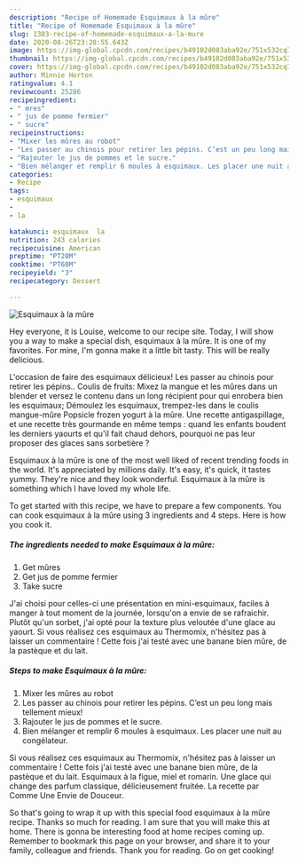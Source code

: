 ```yaml
---
description: "Recipe of Homemade Esquimaux à la mûre"
title: "Recipe of Homemade Esquimaux à la mûre"
slug: 1303-recipe-of-homemade-esquimaux-a-la-mure
date: 2020-08-26T23:28:55.643Z
image: https://img-global.cpcdn.com/recipes/b49102d083aba92e/751x532cq70/esquimaux-a-la-mure-photo-principale-de-la-recette.jpg
thumbnail: https://img-global.cpcdn.com/recipes/b49102d083aba92e/751x532cq70/esquimaux-a-la-mure-photo-principale-de-la-recette.jpg
cover: https://img-global.cpcdn.com/recipes/b49102d083aba92e/751x532cq70/esquimaux-a-la-mure-photo-principale-de-la-recette.jpg
author: Minnie Horton
ratingvalue: 4.1
reviewcount: 25286
recipeingredient:
- " mres"
- " jus de pomme fermier"
- " sucre"
recipeinstructions:
- "Mixer les mûres au robot"
- "Les passer au chinois pour retirer les pépins. C’est un peu long mais tellement mieux!"
- "Rajouter le jus de pommes et le sucre."
- "Bien mélanger et remplir 6 moules à esquimaux. Les placer une nuit au congélateur."
categories:
- Recipe
tags:
- esquimaux
- 
- la

katakunci: esquimaux  la 
nutrition: 243 calories
recipecuisine: American
preptime: "PT28M"
cooktime: "PT60M"
recipeyield: "3"
recipecategory: Dessert

---
```



![Esquimaux à la mûre](https://img-global.cpcdn.com/recipes/b49102d083aba92e/751x532cq70/esquimaux-a-la-mure-photo-principale-de-la-recette.jpg)

Hey everyone, it is Louise, welcome to our recipe site. Today, I will show you a way to make a special dish, esquimaux à la mûre. It is one of my favorites. For mine, I'm gonna make it a little bit tasty. This will be really delicious.

L&#39;occasion de faire des esquimaux délicieux! Les passer au chinois pour retirer les pépins.. Coulis de fruits: Mixez la mangue et les mûres dans un blender et versez le contenu dans un long récipient pour qui enrobera bien les esquimaux; Démoulez les esquimaux, trempez-les dans le coulis mangue-mûre Popsicle frozen yogurt à la mûre. Une recette antigaspillage, et une recette très gourmande en même temps : quand les enfants boudent les derniers yaourts et qu&#39;il fait chaud dehors, pourquoi ne pas leur proposer des glaces sans sorbetière ?

Esquimaux à la mûre is one of the most well liked of recent trending foods in the world. It's appreciated by millions daily. It's easy, it's quick, it tastes yummy. They're nice and they look wonderful. Esquimaux à la mûre is something which I have loved my whole life.


To get started with this recipe, we have to prepare a few components. You can cook esquimaux à la mûre using 3 ingredients and 4 steps. Here is how you cook it.

<!--inarticleads1-->

##### The ingredients needed to make Esquimaux à la mûre:

1. Get  mûres
1. Get  jus de pomme fermier
1. Take  sucre


J&#39;ai choisi pour celles-ci une présentation en mini-esquimaux, faciles à manger à tout moment de la journée, lorsqu&#39;on a envie de se rafraichir. Plutôt qu&#39;un sorbet, j&#39;ai opté pour la texture plus veloutée d&#39;une glace au yaourt. Si vous réalisez ces esquimaux au Thermomix, n&#39;hésitez pas à laisser un commentaire ! Cette fois j&#39;ai testé avec une banane bien mûre, de la pastèque et du lait. 

<!--inarticleads2-->

##### Steps to make Esquimaux à la mûre:

1. Mixer les mûres au robot
1. Les passer au chinois pour retirer les pépins. C’est un peu long mais tellement mieux!
1. Rajouter le jus de pommes et le sucre.
1. Bien mélanger et remplir 6 moules à esquimaux. Les placer une nuit au congélateur.


Si vous réalisez ces esquimaux au Thermomix, n&#39;hésitez pas à laisser un commentaire ! Cette fois j&#39;ai testé avec une banane bien mûre, de la pastèque et du lait. Esquimaux à la figue, miel et romarin. Une glace qui change des parfum classique, délicieusement fruitée. La recette par Comme Une Envie de Douceur. 

So that's going to wrap it up with this special food esquimaux à la mûre recipe. Thanks so much for reading. I am sure that you will make this at home. There is gonna be interesting food at home recipes coming up. Remember to bookmark this page on your browser, and share it to your family, colleague and friends. Thank you for reading. Go on get cooking!
